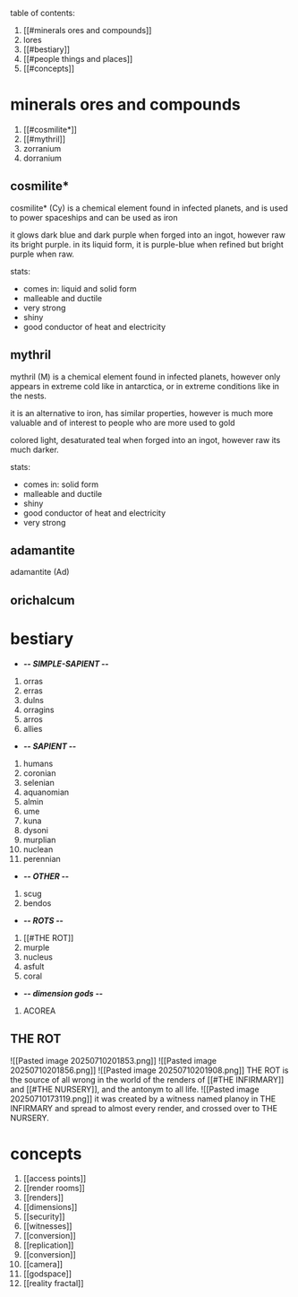 table of contents:
1. [[#minerals ores and compounds]]
2. lores
3. [[#bestiary]]
4. [[#people things and places]]
5. [[#concepts]]

# minerals ores and compounds
1. [[#cosmilite*]]
2. [[#mythril]]
3. zorranium
4. dorranium

## cosmilite*
cosmilite* (Cy) is a chemical element found in infected planets, and is used to power spaceships and can be used as iron

it glows dark blue and dark purple when forged into an ingot, however raw its bright purple.
in its liquid form, it is purple-blue when refined but bright purple when raw.

stats:
- comes in: liquid and solid form
- malleable and ductile
- very strong
- shiny
- good conductor of heat and electricity
## mythril
mythril (M) is a chemical element found in infected planets, however only appears in extreme cold like in antarctica, or in extreme conditions like in the nests.

it is an alternative to iron, has similar properties, however is much more valuable and of interest to people who are more used to gold

colored light, desaturated teal when forged into an ingot, however raw its much darker.

stats:
- comes in: solid form
- malleable and ductile
- shiny
- good conductor of heat and electricity
- very strong
## adamantite
adamantite (Ad)

## orichalcum

# bestiary
- ***-- SIMPLE-SAPIENT --***
1. orras
2. erras
3. dulns
4. orragins
5. arros
6. allies
- ***-- SAPIENT --***
1. humans
2. coronian
3. selenian
4. aquanomian
5. almin
6. ume
7. kuna
8. dysoni
9. murplian
10. nuclean
11. perennian
- ***-- OTHER --***
1. scug
2. bendos
- ***-- ROTS --***
1. [[#THE ROT]]
2. murple
3. nucleus
4. asfult
5. coral
- ***-- dimension gods --***
1. ACOREA

## THE ROT
![[Pasted image 20250710201853.png]]
![[Pasted image 20250710201856.png]]
![[Pasted image 20250710201908.png]]
THE ROT is the source of all wrong in the world of the renders of [[#THE INFIRMARY]] and [[#THE NURSERY]], and the antonym to all life.
![[Pasted image 20250710173119.png]]
it was created by a witness named planoy in THE INFIRMARY and spread to almost every render, and crossed over to THE NURSERY.
# concepts
1. [[access points]]
2. [[render rooms]]
3. [[renders]]
4. [[dimensions]]
5. [[security]]
6. [[witnesses]]
7. [[conversion]]
8. [[replication]]
9. [[conversion]]
10. [[camera]]
11. [[godspace]]
12. [[reality fractal]]